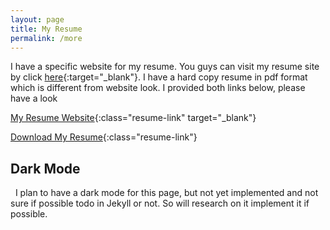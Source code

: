```yaml
---
layout: page
title: My Resume
permalink: /more
---
```


I have a specific website for my resume. You guys can visit my resume site by click [here](https://resume.burhan3759.com){:target="_blank"}. I have a hard copy resume in pdf format which is different from website look. I provided both links below, please have a look

[My Resume Website](https://resume.burhan3759.com){:class="resume-link" target="_blank"}

[Download My Resume](https://drive.google.com/uc?export=download&id=1ki4_PJJMf2InAqpz9C8mTLbEStgPVqad){:class="resume-link"}

## Dark Mode

&nbsp; I plan to have a dark mode for this page, but not yet implemented and not sure if possible todo in Jekyll or not. So will research on it implement it if possible.
